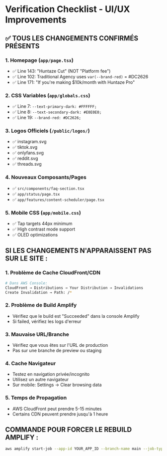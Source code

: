 # Verification Checklist - UI/UX Improvements

## ✅ TOUS LES CHANGEMENTS CONFIRMÉS PRÉSENTS

### 1. Homepage (`app/page.tsx`)
- ✅ Line 143: "Huntaze Cut" (NOT "Platform fee")
- ✅ Line 102: Traditional Agency uses `var(--brand-red)` = #DC2626
- ✅ Line 171: "If you're making $10k/month with Huntaze Pro"

### 2. CSS Variables (`app/globals.css`)
- ✅ Line 7: `--text-primary-dark: #FFFFFF;`
- ✅ Line 8: `--text-secondary-dark: #E0E0E0;`
- ✅ Line 19: `--brand-red: #DC2626;`

### 3. Logos Officiels (`/public/logos/`)
- ✅ instagram.svg
- ✅ tiktok.svg
- ✅ onlyfans.svg
- ✅ reddit.svg
- ✅ threads.svg

### 4. Nouveaux Composants/Pages
- ✅ `src/components/faq-section.tsx`
- ✅ `app/status/page.tsx`
- ✅ `app/features/content-scheduler/page.tsx`

### 5. Mobile CSS (`app/mobile.css`)
- ✅ Tap targets 44px minimum
- ✅ High contrast mode support
- ✅ OLED optimizations

## SI LES CHANGEMENTS N'APPARAISSENT PAS SUR LE SITE :

### 1. Problème de Cache CloudFront/CDN
```bash
# Dans AWS Console:
CloudFront → Distributions → Your Distribution → Invalidations
Create Invalidation → Path: /*
```

### 2. Problème de Build Amplify
- Vérifiez que le build est "Succeeded" dans la console Amplify
- Si failed, vérifiez les logs d'erreur

### 3. Mauvaise URL/Branche
- Vérifiez que vous êtes sur l'URL de production
- Pas sur une branche de preview ou staging

### 4. Cache Navigateur
- Testez en navigation privée/incognito
- Utilisez un autre navigateur
- Sur mobile: Settings → Clear browsing data

### 5. Temps de Propagation
- AWS CloudFront peut prendre 5-15 minutes
- Certains CDN peuvent prendre jusqu'à 1 heure

## COMMANDE POUR FORCER LE REBUILD AMPLIFY :
```bash
aws amplify start-job --app-id YOUR_APP_ID --branch-name main --job-type RELEASE
```